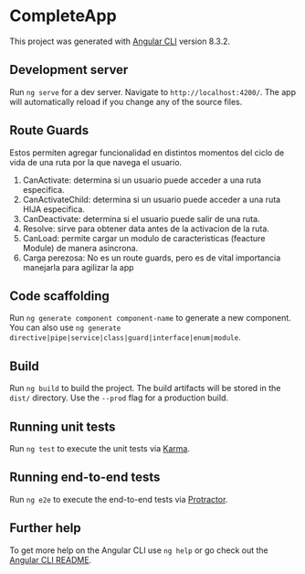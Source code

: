 # CompleteApp

This project was generated with [Angular CLI](https://github.com/angular/angular-cli) version 8.3.2.

## Development server

Run `ng serve` for a dev server. Navigate to `http://localhost:4200/`. The app will automatically reload if you change any of the source files.

## Route Guards

Estos permiten agregar funcionalidad en distintos momentos del ciclo de vida de una ruta por la que navega el usuario.
1. CanActivate: determina si un usuario puede acceder a una ruta especifica.
2. CanActivateChild: determina si un usuario puede acceder a una ruta HIJA especifica.
3. CanDeactivate: determina si el usuario puede salir de una ruta.
4. Resolve: sirve para obtener data antes de la activacion de la ruta.
5. CanLoad: permite cargar un modulo de caracteristicas (feacture Module) de manera asincrona.
6. Carga perezosa: No es un route guards, pero es de vital importancia manejarla para agilizar la app

## Code scaffolding

Run `ng generate component component-name` to generate a new component. You can also use `ng generate directive|pipe|service|class|guard|interface|enum|module`.



## Build

Run `ng build` to build the project. The build artifacts will be stored in the `dist/` directory. Use the `--prod` flag for a production build.

## Running unit tests

Run `ng test` to execute the unit tests via [Karma](https://karma-runner.github.io).

## Running end-to-end tests

Run `ng e2e` to execute the end-to-end tests via [Protractor](http://www.protractortest.org/).

## Further help

To get more help on the Angular CLI use `ng help` or go check out the [Angular CLI README](https://github.com/angular/angular-cli/blob/master/README.md).
